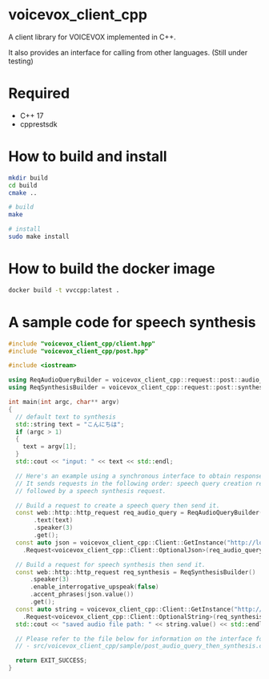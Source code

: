 # voicevox_client_cpp

A client library for VOICEVOX implemented in C++.

It also provides an interface for calling from other languages. (Still under testing)

# Required

- C++ 17
- cpprestsdk

# How to build and install

```bash
mkdir build
cd build
cmake ..

# build
make

# install
sudo make install
```

# How to build the docker image

```bash
docker build -t vvccpp:latest .
```

# A sample code for speech synthesis

```cpp
#include "voicevox_client_cpp/client.hpp"
#include "voicevox_client_cpp/post.hpp"

#include <iostream>

using ReqAudioQueryBuilder = voicevox_client_cpp::request::post::audio_query::Builder;
using ReqSynthesisBuilder = voicevox_client_cpp::request::post::synthesis::Builder;

int main(int argc, char** argv)
{
  // default text to synthesis
  std::string text = "こんにちは";
  if (argc > 1)
  {
    text = argv[1];
  }
  std::cout << "input: " << text << std::endl;

  // Here's an example using a synchronous interface to obtain responses.
  // It sends requests in the following order: speech query creation request,
  // followed by a speech synthesis request.

  // Build a request to create a speech query then send it.
  const web::http::http_request req_audio_query = ReqAudioQueryBuilder()
       .text(text)
       .speaker(3)
       .get();
  const auto json = voicevox_client_cpp::Client::GetInstance("http://localhost:50021")
    .Request<voicevox_client_cpp::Client::OptionalJson>(req_audio_query);

  // Build a request for speech synthesis then send it.
  const web::http::http_request req_synthesis = ReqSynthesisBuilder()
      .speaker(3)
      .enable_interrogative_upspeak(false)
      .accent_phrases(json.value())
      .get();
  const auto string = voicevox_client_cpp::Client::GetInstance("http://localhost:50021")
    .Request<voicevox_client_cpp::Client::OptionalString>(req_synthesis);
  std::cout << "saved audio file path: " << string.value() << std::endl;

  // Please refer to the file below for information on the interface for obtaining responses asynchronously.
  // - src/voicevox_client_cpp/sample/post_audio_query_then_synthesis.cpp

  return EXIT_SUCCESS;
}
```
